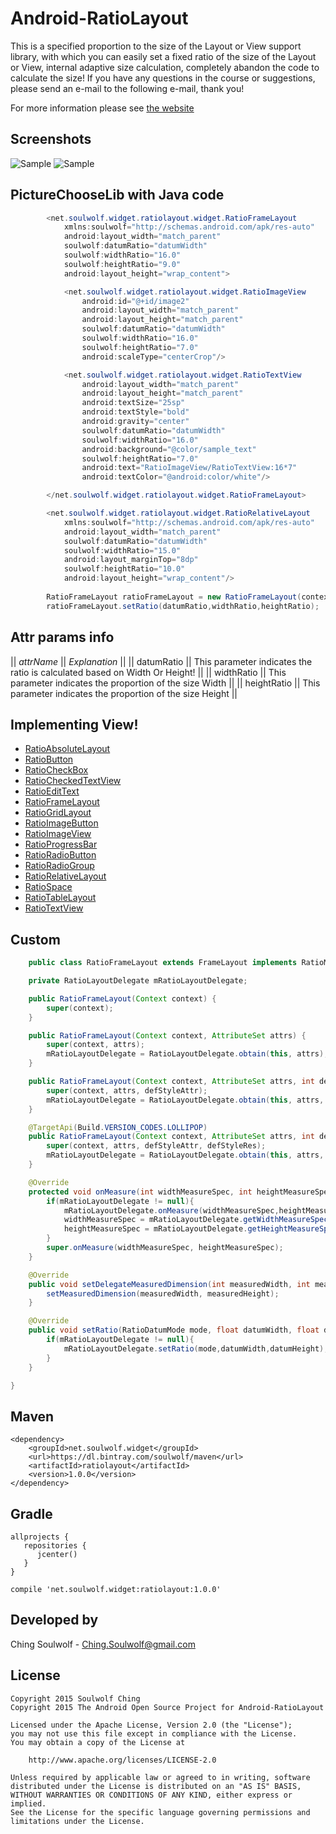 # Android-RatioLayout
This is a specified proportion to the size of the Layout or View support library, with which you can easily set a fixed ratio of the size of the Layout or View, internal adaptive size calculation, completely abandon the code to calculate the size! If you have any questions in the course or suggestions, please send an e-mail to the following e-mail, thank you!

For more information please see <a href='http://devsoulwolf.github.io/ratioLayout'>the website</a>

## Screenshots

![Sample](https://github.com/devsoulwolf/Android-RatioLayout/blob/master/Screenshots/sample1.jpg)
![Sample](https://github.com/devsoulwolf/Android-RatioLayout/blob/master/Screenshots/sample2.jpg)


## PictureChooseLib with Java code
```java
		<net.soulwolf.widget.ratiolayout.widget.RatioFrameLayout
			xmlns:soulwolf="http://schemas.android.com/apk/res-auto"
            android:layout_width="match_parent"
            soulwolf:datumRatio="datumWidth"
            soulwolf:widthRatio="16.0"
            soulwolf:heightRatio="9.0"
            android:layout_height="wrap_content">

            <net.soulwolf.widget.ratiolayout.widget.RatioImageView
                android:id="@+id/image2"
                android:layout_width="match_parent"
                android:layout_height="match_parent"
                soulwolf:datumRatio="datumWidth"
                soulwolf:widthRatio="16.0"
                soulwolf:heightRatio="7.0"
                android:scaleType="centerCrop"/>

            <net.soulwolf.widget.ratiolayout.widget.RatioTextView
                android:layout_width="match_parent"
                android:layout_height="match_parent"
                android:textSize="25sp"
                android:textStyle="bold"
                android:gravity="center"
                soulwolf:datumRatio="datumWidth"
                soulwolf:widthRatio="16.0"
                android:background="@color/sample_text"
                soulwolf:heightRatio="7.0"
                android:text="RatioImageView/RatioTextView:16*7"
                android:textColor="@android:color/white"/>

        </net.soulwolf.widget.ratiolayout.widget.RatioFrameLayout>

		<net.soulwolf.widget.ratiolayout.widget.RatioRelativeLayout
			xmlns:soulwolf="http://schemas.android.com/apk/res-auto"
            android:layout_width="match_parent"
            soulwolf:datumRatio="datumWidth"
            soulwolf:widthRatio="15.0"
            android:layout_marginTop="8dp"
            soulwolf:heightRatio="10.0"
            android:layout_height="wrap_content"/>
        
		RatioFrameLayout ratioFrameLayout = new RatioFrameLayout(context);
		ratioFrameLayout.setRatio(datumRatio,widthRatio,heightRatio);
```

## Attr params  info

|| *attrName* || *Explanation* ||
|| datumRatio || This parameter indicates the ratio is calculated based on Width Or Height! ||
|| widthRatio || This parameter indicates the proportion of the size Width ||
|| heightRatio || This parameter indicates the proportion of the size Height ||

## Implementing View!

 <ul>
   	<li><a href='javascript:void(0)'>RatioAbsoluteLayout</a></li>
	<li><a href='javascript:void(0)'>RatioButton</a></li>
	<li><a href='javascript:void(0)'>RatioCheckBox</a></li>
	<li><a href='javascript:void(0)'>RatioCheckedTextView</a></li>
	<li><a href='javascript:void(0)'>RatioEditText</a></li>
	<li><a href='javascript:void(0)'>RatioFrameLayout</a></li>
	<li><a href='javascript:void(0)'>RatioGridLayout</a></li>
	<li><a href='javascript:void(0)'>RatioImageButton</a></li>
	<li><a href='javascript:void(0)'>RatioImageView</a></li>
	<li><a href='javascript:void(0)'>RatioProgressBar</a></li>
	<li><a href='javascript:void(0)'>RatioRadioButton</a></li>
	<li><a href='javascript:void(0)'>RatioRadioGroup</a></li>
	<li><a href='javascript:void(0)'>RatioRelativeLayout</a></li>
	<li><a href='javascript:void(0)'>RatioSpace</a></li>
	<li><a href='javascript:void(0)'>RatioTableLayout</a></li>
	<li><a href='javascript:void(0)'>RatioTextView</a></li>
 </ul>

## Custom
```java
	public class RatioFrameLayout extends FrameLayout implements RatioMeasureDelegate {

    private RatioLayoutDelegate mRatioLayoutDelegate;

    public RatioFrameLayout(Context context) {
        super(context);
    }

    public RatioFrameLayout(Context context, AttributeSet attrs) {
        super(context, attrs);
        mRatioLayoutDelegate = RatioLayoutDelegate.obtain(this, attrs);
    }

    public RatioFrameLayout(Context context, AttributeSet attrs, int defStyleAttr) {
        super(context, attrs, defStyleAttr);
        mRatioLayoutDelegate = RatioLayoutDelegate.obtain(this, attrs, defStyleAttr);
    }

    @TargetApi(Build.VERSION_CODES.LOLLIPOP)
    public RatioFrameLayout(Context context, AttributeSet attrs, int defStyleAttr, int defStyleRes) {
        super(context, attrs, defStyleAttr, defStyleRes);
        mRatioLayoutDelegate = RatioLayoutDelegate.obtain(this, attrs, defStyleAttr, defStyleRes);
    }

    @Override
    protected void onMeasure(int widthMeasureSpec, int heightMeasureSpec) {
        if(mRatioLayoutDelegate != null){
            mRatioLayoutDelegate.onMeasure(widthMeasureSpec,heightMeasureSpec);
            widthMeasureSpec = mRatioLayoutDelegate.getWidthMeasureSpec();
            heightMeasureSpec = mRatioLayoutDelegate.getHeightMeasureSpec();
        }
        super.onMeasure(widthMeasureSpec, heightMeasureSpec);
    }

    @Override
    public void setDelegateMeasuredDimension(int measuredWidth, int measuredHeight) {
        setMeasuredDimension(measuredWidth, measuredHeight);
    }

    @Override
    public void setRatio(RatioDatumMode mode, float datumWidth, float datumHeight) {
        if(mRatioLayoutDelegate != null){
            mRatioLayoutDelegate.setRatio(mode,datumWidth,datumHeight);
        }
    }

}
```

## Maven
	<dependency>
  	    <groupId>net.soulwolf.widget</groupId>
		<url>https://dl.bintray.com/soulwolf/maven</url>
  	    <artifactId>ratiolayout</artifactId>
  	    <version>1.0.0</version>
	</dependency>
## Gradle
	allprojects {
       repositories {
          jcenter()
       }
	}
	
	compile 'net.soulwolf.widget:ratiolayout:1.0.0'

## Developed by
 Ching Soulwolf - <a href='javascript:'>Ching.Soulwolf@gmail.com</a>


## License
	Copyright 2015 Soulwolf Ching
	Copyright 2015 The Android Open Source Project for Android-RatioLayout
	
	Licensed under the Apache License, Version 2.0 (the "License");
	you may not use this file except in compliance with the License.
	You may obtain a copy of the License at

	    http://www.apache.org/licenses/LICENSE-2.0
	
	Unless required by applicable law or agreed to in writing, software
	distributed under the License is distributed on an "AS IS" BASIS,
	WITHOUT WARRANTIES OR CONDITIONS OF ANY KIND, either express or implied.
	See the License for the specific language governing permissions and
	limitations under the License.
	